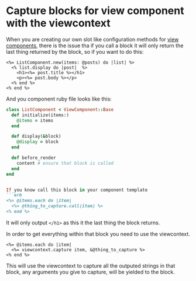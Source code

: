 # Capture blocks for view component with the viewcontext

When you are creating our own slot like configuration methods for [view components](https://viewcomponent.org), 
there is the issue tha if you call a block it will only return the last thing returned
by the block, so if you want to do this:

```erb
<%= ListComponent.new(items: @posts) do |list| %>
  <% list.display do |post|  %>
    <h1><%= post.title %></h1>
    <p><%= post.body %></p>
  <% end %>
<% end %>
```

And you component ruby file looks like this:

```ruby
class ListComponent < ViewComponent::Base
  def initialize(items:)
    @items = items
  end

  def display(&block)
    @display = block
  end

  def before_render
    content # ensure that block is called
  end
end    


If you know call this block in your component template
```erb
<%= @items.each do |item|
  <%= @thing_to_capture.call(item) %>
<% end %>
```
It will only output `</h1>` as this it the last thing the block returns.

In order to get everything within that block you need to use the viewcontext.

```erb
<%= @items.each do |item|
  <%= viewcontext.capture item, &@thing_to_capture %>
<% end %>
```

This will use the viewcontext to capture all the outputed strings in that block, any arguments you give to capture, will be
yielded to the block.

